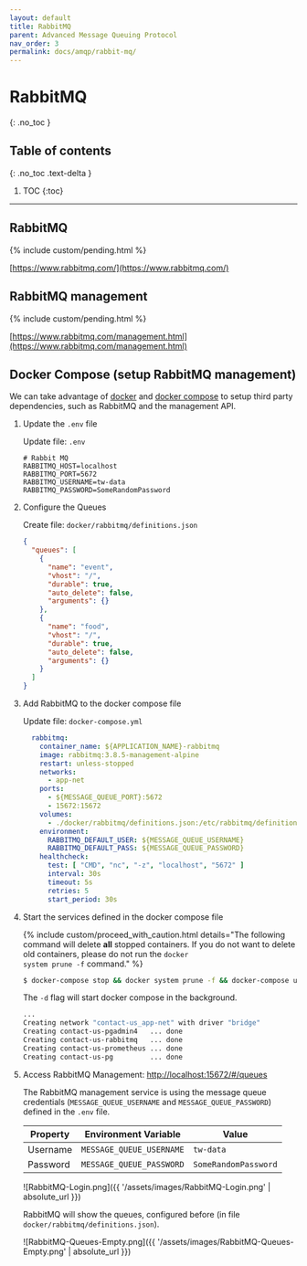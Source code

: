 ```yaml
---
layout: default
title: RabbitMQ
parent: Advanced Message Queuing Protocol
nav_order: 3
permalink: docs/amqp/rabbit-mq/
---
```


# RabbitMQ
{: .no_toc }

## Table of contents
{: .no_toc .text-delta }

1. TOC
{:toc}

---

## RabbitMQ

{% include custom/pending.html %}

[https://www.rabbitmq.com/](https://www.rabbitmq.com/)

## RabbitMQ management

{% include custom/pending.html %}

[https://www.rabbitmq.com/management.html](https://www.rabbitmq.com/management.html)

## Docker Compose (setup RabbitMQ management)

We can take advantage of [docker](https://docs.docker.com/) and [docker compose](https://docs.docker.com/compose/) to setup third party dependencies, such as RabbitMQ and the management API.

1. Update the `.env` file

   Update file: `.env`

   ```properties
   # Rabbit MQ
   RABBITMQ_HOST=localhost
   RABBITMQ_PORT=5672
   RABBITMQ_USERNAME=tw-data
   RABBITMQ_PASSWORD=SomeRandomPassword
   ```

1. Configure the Queues

   Create file: `docker/rabbitmq/definitions.json`

   ```json
   {
     "queues": [
       {
         "name": "event",
         "vhost": "/",
         "durable": true,
         "auto_delete": false,
         "arguments": {}
       },
       {
         "name": "food",
         "vhost": "/",
         "durable": true,
         "auto_delete": false,
         "arguments": {}
       }
     ]
   }
   ```

1. Add RabbitMQ to the docker compose file

   Update file: `docker-compose.yml`

   ```yaml
     rabbitmq:
       container_name: ${APPLICATION_NAME}-rabbitmq
       image: rabbitmq:3.8.5-management-alpine
       restart: unless-stopped
       networks:
         - app-net
       ports:
         - ${MESSAGE_QUEUE_PORT}:5672
         - 15672:15672
       volumes:
         - ./docker/rabbitmq/definitions.json:/etc/rabbitmq/definitions.json:ro
       environment:
         RABBITMQ_DEFAULT_USER: ${MESSAGE_QUEUE_USERNAME}
         RABBITMQ_DEFAULT_PASS: ${MESSAGE_QUEUE_PASSWORD}
       healthcheck:
         test: [ "CMD", "nc", "-z", "localhost", "5672" ]
         interval: 30s
         timeout: 5s
         retries: 5
         start_period: 30s
   ```

1. Start the services defined in the docker compose file

   {% include custom/proceed_with_caution.html details="The following command will delete <strong>all</strong> stopped containers.  If you do not want to delete old containers, please do not run the <code>docker system prune -f</code> command." %}

   ```bash
   $ docker-compose stop && docker system prune -f && docker-compose up -d
   ```

   The `-d` flag will start docker compose in the background.

   ```bash
   ...
   Creating network "contact-us_app-net" with driver "bridge"
   Creating contact-us-pgadmin4   ... done
   Creating contact-us-rabbitmq   ... done
   Creating contact-us-prometheus ... done
   Creating contact-us-pg         ... done
   ```

1. Access RabbitMQ Management: [http://localhost:15672/#/queues](http://localhost:15672/#/queues)

   The RabbitMQ management service is using the message queue credentials (`MESSAGE_QUEUE_USERNAME` and `MESSAGE_QUEUE_PASSWORD`) defined in the `.env` file.

   | Property | Environment Variable      | Value                |
   | -------- | ------------------------- | -------------------- |
   | Username | `MESSAGE_QUEUE_USERNAME`  | `tw-data`            |
   | Password | `MESSAGE_QUEUE_PASSWORD`  | `SomeRandomPassword` |

   ![RabbitMQ-Login.png]({{ '/assets/images/RabbitMQ-Login.png' | absolute_url }})

   RabbitMQ will show the queues, configured before (in file `docker/rabbitmq/definitions.json`).

   ![RabbitMQ-Queues-Empty.png]({{ '/assets/images/RabbitMQ-Queues-Empty.png' | absolute_url }})

